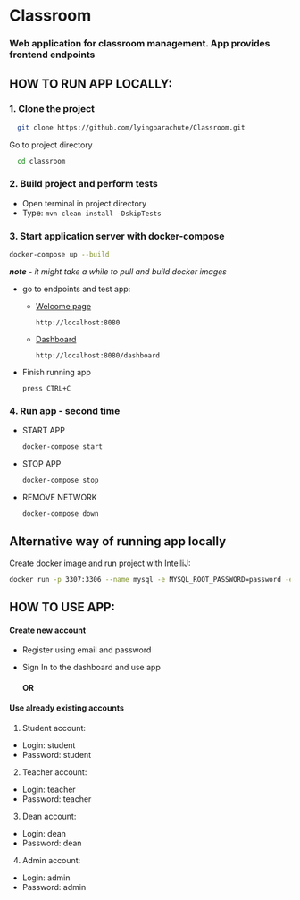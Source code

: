# Classroom

### Web application for classroom management. App provides frontend endpoints

## HOW TO RUN APP LOCALLY:

### 1. Clone the project

```bash
  git clone https://github.com/lyingparachute/Classroom.git
```

Go to project directory

```bash
  cd classroom
```

### 2. Build project and perform tests

* Open terminal in project directory
* Type:
  `mvn clean install -DskipTests`

### 3. Start application server with docker-compose

```bash
docker-compose up --build
```

***note** - it might take a while to pull and build docker images*

* go to endpoints and test app:
  * <a href="http://localhost:8080/" target="_blank">Welcome page</a>

    `http://localhost:8080`
  * <a href="http://localhost:8080/dashboard" target="_blank">Dashboard</a>

    `http://localhost:8080/dashboard`
* Finish running app

  ```
  press CTRL+C
  ``` 

### 4. Run app - second time

* START APP
  ```bash
  docker-compose start
  ```
* STOP APP
   ```bash
  docker-compose stop
  ```
* REMOVE NETWORK
  ```bash
  docker-compose down
  ```

## Alternative way of running app locally

Create docker image and run project with IntelliJ:

```bash
docker run -p 3307:3306 --name mysql -e MYSQL_ROOT_PASSWORD=password -e MYSQL_DATABASE=classroom --rm -d mysql
```

## HOW TO USE APP:

#### Create new account

* Register using email and password
* Sign In to the dashboard and use app

  #### OR

#### Use already existing accounts

1) Student account:
  * Login: student
  * Password: student
2) Teacher account:
  * Login: teacher
  * Password: teacher
3) Dean account:
  * Login: dean
  * Password: dean
4) Admin account:
  * Login: admin
  * Password: admin

